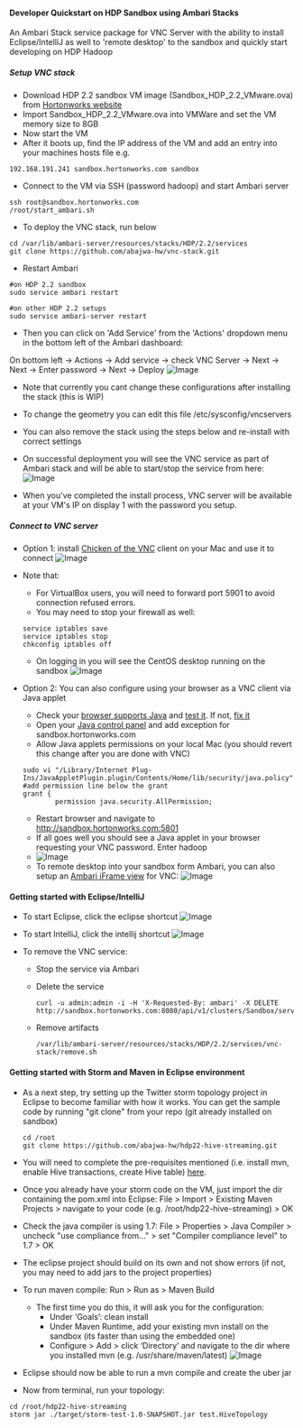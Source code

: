 #### Developer Quickstart on HDP Sandbox using Ambari Stacks
An Ambari Stack service package for VNC Server with the ability to install Eclipse/IntelliJ as well to 'remote desktop' to the sandbox and quickly start developing on HDP Hadoop

##### Setup VNC stack

- Download HDP 2.2 sandbox VM image (Sandbox_HDP_2.2_VMware.ova) from [Hortonworks website](http://hortonworks.com/products/hortonworks-sandbox/)
- Import Sandbox_HDP_2.2_VMware.ova into VMWare and set the VM memory size to 8GB
- Now start the VM
- After it boots up, find the IP address of the VM and add an entry into your machines hosts file e.g.
```
192.168.191.241 sandbox.hortonworks.com sandbox    
```
- Connect to the VM via SSH (password hadoop) and start Ambari server
```
ssh root@sandbox.hortonworks.com
/root/start_ambari.sh
```

- To deploy the VNC stack, run below
```
cd /var/lib/ambari-server/resources/stacks/HDP/2.2/services
git clone https://github.com/abajwa-hw/vnc-stack.git   
```
- Restart Ambari
```
#on HDP 2.2 sandbox
sudo service ambari restart

#on other HDP 2.2 setups
sudo service ambari-server restart
```
- Then you can click on 'Add Service' from the 'Actions' dropdown menu in the bottom left of the Ambari dashboard:

On bottom left -> Actions -> Add service -> check VNC Server -> Next -> Next -> Enter password -> Next -> Deploy
![Image](../master/screenshots/screenshot-vnc-config.png?raw=true)

  - Note that currently you cant change these configurations after installing the stack (this is WIP)
  - To change the geometry you can edit this file /etc/sysconfig/vncservers
  - You can also remove the stack using the steps below and re-install with correct settings
- On successful deployment you will see the VNC service as part of Ambari stack and will be able to start/stop the service from here:
![Image](../master/screenshots/screenshot-vnc-stack.png?raw=true)

- When you've completed the install process, VNC server will be available at your VM's IP on display 1 with the password you setup.

##### Connect to VNC server

- Option 1: install [Chicken of the VNC](http://sourceforge.net/projects/chicken/) client on your Mac and use it to connect
![Image](../master/screenshots/screenshot-vnc-clientsetup.png?raw=true)
- Note that:
   
  - For VirtualBox users, you will need to forward port 5901 to avoid connection refused errors.
  - You may need to stop your firewall as well:
  ```
  service iptables save
  service iptables stop
  chkconfig iptables off
  ```
    
  - On logging in you will see the CentOS desktop running on the sandbox
  ![Image](../master/screenshots/screenshot-vnc-clientlogin.png?raw=true)
  
- Option 2: You can also configure using your browser as a VNC client via Java applet
  - Check your [browser supports Java](https://java.com/en/download/help/enable_browser.xml) and [test it](http://java.com/en/download/help/testvm.xml). If not, [fix it](http://java.com/en/download/help/troubleshoot_java.xml) 
  - Open your [Java control panel](https://www.java.com/en/download/help/mac_controlpanel.xml) and add exception for sandbox.hortonworks.com
  - Allow Java applets permissions on your local Mac (you should revert this change after you are done with VNC)
   ```
   sudo vi "/Library/Internet Plug-Ins/JavaAppletPlugin.plugin/Contents/Home/lib/security/java.policy"
   #add permission line below the grant
   grant {
           permission java.security.AllPermission;
   ```
  - Restart browser and navigate to http://sandbox.hortonworks.com:5801 
  - If all goes well you should see a Java applet in your browser requesting your VNC password. Enter hadoop
  - ![Image](../master/screenshots/screenshot-java-applet.png?raw=true)
  - To remote desktop into your sandbox form Ambari, you can also setup an [Ambari iFrame view](https://github.com/abajwa-hw/iframe-view) for VNC:
  ![Image](../master/screenshots/screenshot-VNC-view.png?raw=true)

#### Getting started with Eclipse/IntelliJ

- To start Eclipse, click the eclipse shortcut 
![Image](../master/screenshots/screenshot-vnc-eclipsestarted.png?raw=true)

- To start IntelliJ, click the intellij shortcut 
![Image](../master/screenshots/screenshot-IntelliJ.png?raw=true)

- To remove the VNC service: 
  - Stop the service via Ambari
  - Delete the service
  
    ```
    curl -u admin:admin -i -H 'X-Requested-By: ambari' -X DELETE http://sandbox.hortonworks.com:8080/api/v1/clusters/Sandbox/services/VNC
    ```
  - Remove artifacts 
  
    ```
    /var/lib/ambari-server/resources/stacks/HDP/2.2/services/vnc-stack/remove.sh
    ```

#### Getting started with Storm and Maven in Eclipse environment

- As a next step, try setting up the Twitter storm topology project in Eclipse to become familiar with how it works.
You can get the sample code by running "git clone" from your repo (git already installed on sandbox)
    ```
    cd /root
    git clone https://github.com/abajwa-hw/hdp22-hive-streaming.git 
    ```
- You will need to complete the pre-requisites mentioned (i.e. install mvn, enable Hive transactions, create Hive table) [here](https://github.com/abajwa-hw/hdp22-hive-streaming#step-4-import-tweets-for-users-into-hive-orc-table-via-storm).

- Once you already have your storm code on the VM, just import the dir containing the pom.xml into Eclipse:
File > Import > Existing Maven Projects > navigate to your code (e.g. /root/hdp22-hive-streaming)  > OK

- Check the java compiler is using 1.7:
File > Properties > Java Compiler > uncheck "use compliance from..." > set "Compiler compliance level" to 1.7 > OK

- The eclipse project should build on its own and not show errors (if not, you may need to add jars to the project properties)

- To run maven compile: Run > Run as > Maven Build
  - The first time you do this, it will ask you for the configuration:
    - Under ‘Goals’: clean install
    - Under Maven Runtime, add your existing mvn install on the sandbox (its faster than using the embedded one)
    - Configure > Add > click ‘Directory’ and navigate to the dir where you installed mvn (e.g. /usr/share/maven/latest)
![Image](../master/screenshots/screeshot-eclipse-mvn.png?raw=true)
    
- Eclipse should now be able to run a mvn compile and create the uber jar

- Now from terminal, run your topology:
```
cd /root/hdp22-hive-streaming
storm jar ./target/storm-test-1.0-SNAPSHOT.jar test.HiveTopology
```    